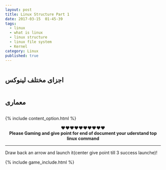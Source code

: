 ```yaml
---
layout: post
title: Linux Structure Part 1
date: 2017-03-15  01-45-39
tags:
  - linux
  - what is linux
  - linux structure
  - linux file system
  - Kernel
category: Linux
published: true
---
```


<img src="{{ site.url }}/assets/img/linux-structure/20161010142555_Linux-ANGRY.png" alt="">

## اجزای مختلف لینوکس

<img src="{{ site.url }}/assets/img/linux-structure/linux_os.jpg" alt="">

## معماری

<img src="{{ site.url }}/assets/img/linux-structure/linux_architecture.jpg" alt="">



{% include content_option.html %}


<center>♥♥♥♥♥♥♥♥♥♥
<br><b>Please Gaming and give point for end of document your uderstand top linux command</b><br>
</center>
<hr>
<span>Draw back an arrow and launch it(center give point till 3 success launche)!</span>

<!---
{% highlight javascript %}
use admin
db.createUser{
	user: "bonitao",
	pwd: "2016bonitao",
	roles: [{role: "userAdminAnyDatabase", db: "admin"}]
}
{% endhighlight %}
-->

{% include game_include.html %}
